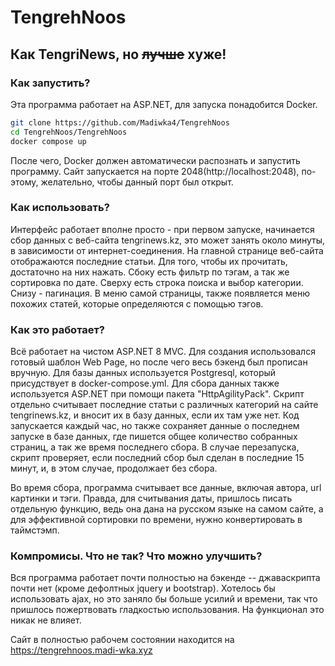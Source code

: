 # TengrehNoos
## Как TengriNews, но ~~лучше~~ хуже!

### Как запустить?
Эта программа работает на ASP.NET, для запуска понадобится Docker.
```bash
git clone https://github.com/Madiwka4/TengrehNoos
cd TengrehNoos/TengrehNoos
docker compose up 
```

После чего, Docker должен автоматически распознать и запустить программу. Сайт запускается на порте 2048(http://localhost:2048), по-этому, желательно, чтобы данный порт был открыт. 

### Как использовать?
Интерфейс работает вполне просто - при первом запуске, начинается сбор данных с веб-сайта tengrinews.kz, это может занять около минуты, в зависимости от интернет-соединения. На главной странице веб-сайта отображаются последние статьи.
Для того, чтобы их прочитать, достаточно на них нажать. Сбоку есть фильтр по тэгам, а так же сортировка по дате. Сверху есть строка поиска и выбор категории. Снизу - пагинация. В меню самой страницы, также появляется меню похожих статей, которые определяются с помощью тэгов.

### Как это работает?
Всё работает на чистом ASP.NET 8 MVC. Для создания использовался готовый шаблон Web Page, но после чего весь бэкенд был прописан вручную. Для базы данных используется Postgresql, который присудствует в docker-compose.yml. 
Для сбора данных также используется ASP.NET при помощи пакета "HttpAgilityPack". Скрипт отдельно считывает последние статьи с различных категорий на сайте tengrinews.kz, и вносит их в базу данных, если их там уже нет.
Код запускается каждый час, но также сохраняет данные о последнем запуске в базе данных, где пишется общее количество собранных страниц, а так же время последнего сбора. В случае перезапуска, скрипт проверяет, если последний сбор был сделан в последние 15 минут, и, в этом случае, продолжает без сбора.

Во время сбора, программа считывает все данные, включая автора, url картинки и тэги. Правда, для считывания даты, пришлось писать отдельную функцию, ведь она дана на русском языке на самом сайте, а для эффективной сортировки по времени, нужно конвертировать в таймстэмп.

### Компромисы. Что не так? Что можно улучшить?
Вся программа работает почти полностью на бэкенде -- джаваскрипта почти нет (кроме дефолтных jquery и bootstrap). Хотелось бы использовать ajax, но это заняло бы больше усилий и времени, так что пришлось пожертвовать гладкостью использования.
На функционал это никак не влияет.

Сайт в полностью рабочем состоянии находится на https://tengrehnoos.madi-wka.xyz
